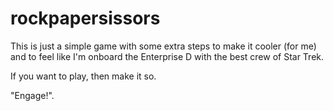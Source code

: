# rockpapersissors

This is just a simple game with some extra steps to make it cooler (for me) and to feel like I'm onboard the Enterprise D with the best crew of Star Trek.

If you want to play, then make it so.

"Engage!".
